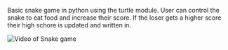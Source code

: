 Basic snake game in python using the turtle module.
User can control the snake to eat food and increase their score.
If the loser gets a higher score their high schore is updated and 
written in. 

![Video of Snake game](<img src="https://github.com/YAREMAG/Snake-Game/blob/main/Screen%20Recording%202021-10-27%20at%2011.14.46%20AM.gif"/>)
